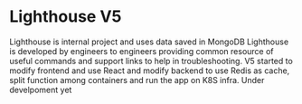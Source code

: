 # Lighthouse V5

Lighthouse is internal project and uses data saved in MongoDB 
Lighthouse is developed by engineers to engineers providing common resource of useful commands and support links to help in troubleshooting.
V5 started to modify frontend and use React and modify backend to use Redis as cache, split function among containers and run the app on K8S infra.
Under develpoment yet
